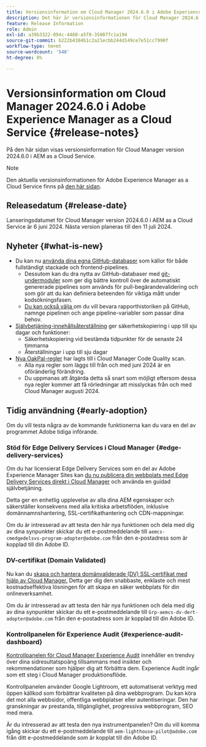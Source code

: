 ```yaml
---
title: Versionsinformation om Cloud Manager 2024.6.0 i Adobe Experience Manager as a Cloud Service
description: Det här är versionsinformationen för Cloud Manager 2024.6.0 i AEM as a Cloud Service.
feature: Release Information
role: Admin
exl-id: a39b3322-094c-4480-a5f0-35007fc1a194
source-git-commit: b222b4384b1c2a21ecbb244d149ce7e51cc7990f
workflow-type: tm+mt
source-wordcount: '548'
ht-degree: 0%

---
```


# Versionsinformation om Cloud Manager 2024.6.0 i Adobe Experience Manager as a Cloud Service {#release-notes}

På den här sidan visas versionsinformation för Cloud Manager version 2024.6.0 i AEM as a Cloud Service.

>[!NOTE]
>
>Den aktuella versionsinformationen för Adobe Experience Manager as a Cloud Service finns på [den här sidan](/help/release-notes/release-notes-cloud/release-notes-current.md).

## Releasedatum {#release-date}

Lanseringsdatumet för Cloud Manager version 2024.6.0 i AEM as a Cloud Service är 6 juni 2024. Nästa version planeras till den 11 juli 2024.

## Nyheter {#what-is-new}

* Du kan nu [använda dina egna GitHub-databaser](/help/implementing/cloud-manager/managing-code/private-repositories.md) som källor för både fullständigt stackade och frontend-pipelines.
   * Dessutom kan du dra nytta av GitHub-databaser med [git-undermoduler](/help/implementing/cloud-manager/managing-code/git-submodules.md) som ger dig bättre kontroll över de automatiskt genererade pipelines som används för pull-begärandevalidering och som gör att du kan definiera beteenden för viktiga mått under kodsökningsfasen.
   * [Du kan också välja ](/help/implementing/cloud-manager/managing-code/github-check-config.md) om du vill bevara rapporthistoriken på GitHub, namnge pipelinen och ange pipeline-variabler som passar dina behov.
* [Självbetjäning-innehållsåterställning](/help/operations/restore.md) ger säkerhetskopiering i upp till sju dagar och funktioner:
   * Säkerhetskopiering vid bestämda tidpunkter för de senaste 24 timmarna
   * Återställningar i upp till sju dagar
* [Nya OakPal-regler](/help/implementing/cloud-manager/custom-code-quality-rules.md#oakpal-ui-content-package) har lagts till i Cloud Manager Code Quality scan.
   * Alla nya regler som läggs till från och med juni 2024 är en oföränderlig förändring.
   * Du uppmanas att åtgärda detta så snart som möjligt eftersom dessa nya regler kommer att få rörledningar att misslyckas från och med Cloud Manager augusti 2024.

## Tidig användning {#early-adoption}

Om du vill testa några av de kommande funktionerna kan du vara en del av programmet Adobe tidiga införande.

### Stöd för Edge Delivery Services i Cloud Manager {#edge-delivery-services}

Om du har licensierat Edge Delivery Services som en del av Adobe Experience Manager Sites kan [du nu publicera din webbplats med Edge Delivery Services direkt i Cloud Manager](/help/implementing/cloud-manager/edge-delivery/introduction-to-edge-delivery-services.md) och använda en guidad självbetjäning.

Detta ger en enhetlig upplevelse av alla dina AEM egenskaper och säkerställer konsekvens med alla kritiska arbetsflöden, inklusive domännamnshantering, SSL-certifikathantering och CDN-mappningar.

Om du är intresserad av att testa den här nya funktionen och dela med dig av dina synpunkter skickar du ett e-postmeddelande till `aemcs-cmedgedelsvs-program-adopter@adobe.com` från den e-postadress som är kopplad till din Adobe ID.

### DV-certifikat (Domain Validated)

Nu kan du [skapa och hantera domänvaliderade (DV) SSL-certifikat med hjälp av Cloud Manager.](/help/implementing/cloud-manager/managing-ssl-certifications/add-ssl-certificate.md) Detta ger dig den snabbaste, enklaste och mest kostnadseffektiva lösningen för att skapa en säker webbplats för din onlineverksamhet.

Om du är intresserad av att testa den här nya funktionen och dela med dig av dina synpunkter skickar du ett e-postmeddelande till `Grp-aemcs-dv-dert-adopter@adobe.com` från den e-postadress som är kopplad till din Adobe ID.

### Kontrollpanelen för Experience Audit {#experience-audit-dashboard}

[Kontrollpanelen för Cloud Manager Experience Audit](/help/implementing/cloud-manager/experience-audit-dashboard.md) innehåller en trendvy över dina sidresultatspoäng tillsammans med insikter och rekommendationer som hjälper dig att förbättra dem. Experience Audit ingår som ett steg i Cloud Manager produktionsflöde.

Kontrollpanelen använder Google Lightroom, ett automatiserat verktyg med öppen källkod som förbättrar kvaliteten på dina webbprogram. Du kan köra det mot alla webbsidor, offentliga webbplatser eller autentiseringar. Den har granskningar av prestanda, tillgänglighet, progressiva webbprogram, SEO med mera.

Är du intresserad av att testa den nya instrumentpanelen? Om du vill komma igång skickar du ett e-postmeddelande till `aem-lighthouse-pilot@adobe.com` från ditt e-postmeddelande som är kopplat till din Adobe ID.
